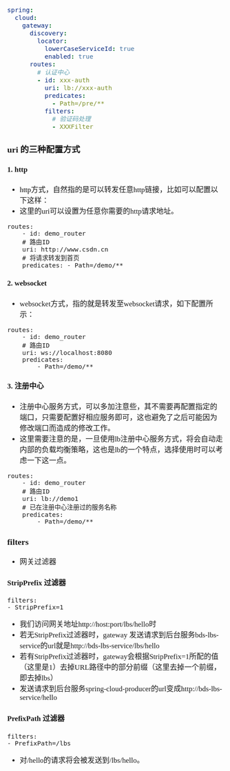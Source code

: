 <span  style="font-family: Simsun,serif; font-size: 17px; ">

~~~yaml
spring:
  cloud:
    gateway:
      discovery:
        locator:
          lowerCaseServiceId: true
          enabled: true
      routes:
        # 认证中心
        - id: xxx-auth
          uri: lb://xxx-auth
          predicates:
            - Path=/pre/**
          filters:
            # 验证码处理
            - XXXFilter
~~~

### uri 的三种配置方式

#### 1. http

- http方式，自然指的是可以转发任意http链接，比如可以配置以下这样：
- 这里的uri可以设置为任意你需要的http请求地址。

~~~
routes:
    - id: demo_router
    # 路由ID
    uri: http://www.csdn.cn
    # 将请求转发到首页
    predicates: - Path=/demo/**
~~~

#### 2. websocket

- websocket方式，指的就是转发至websocket请求，如下配置所示：

~~~
routes: 
    - id: demo_router 
    # 路由ID 
    uri: ws://localhost:8080 
    predicates: 
        - Path=/demo/**
~~~

#### 3. 注册中心

- 注册中心服务方式，可以多加注意些，其不需要再配置指定的端口，只需要配置好相应服务即可，这也避免了之后可能因为修改端口而造成的修改工作。
- 这里需要注意的是，一旦使用lb注册中心服务方式，将会自动走内部的负载均衡策略，这也是lb的一个特点，选择使用时可以考虑一下这一点。
~~~
routes: 
    - id: demo_router 
    # 路由ID 
    uri: lb://demo1 
    # 已在注册中心注册过的服务名称 
    predicates: 
        - Path=/demo/**
~~~

### filters

- 网关过滤器

#### StripPrefix 过滤器

~~~
filters:
- StripPrefix=1
~~~
- 我们访问网关地址http://host:port/lbs/hello时
- 若无StripPrefix过滤器时，gateway 发送请求到后台服务bds-lbs-service的url就是http://bds-lbs-service/lbs/hello
- 若有StripPrefix过滤器时，gateway会根据StripPrefix=1所配的值（这里是1）去掉URL路径中的部分前缀（这里去掉一个前缀，即去掉lbs）
- 发送请求到后台服务spring-cloud-producer的url变成http://bds-lbs-service/hello

#### PrefixPath 过滤器

~~~
filters:
- PrefixPath=/lbs
~~~
- 对/hello的请求将会被发送到/lbs/hello。

</span>